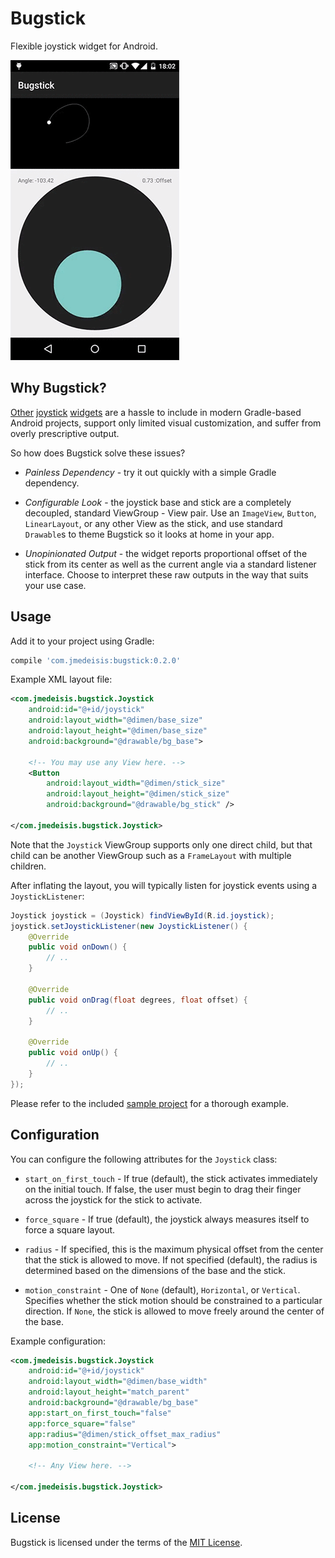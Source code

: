 Bugstick
========
Flexible joystick widget for Android.

![Sample animated.](graphics/sample_animated.gif)

Why Bugstick?
-------------
[Other][zerokol-joystickview] [joystick][anarchy-joystickview] [widgets][sphero-joystickview]
are a hassle to include in modern Gradle-based Android projects, support only limited visual
customization, and suffer from overly prescriptive output.

So how does Bugstick solve these issues?

- *Painless Dependency* - try it out quickly with a simple Gradle dependency.

- *Configurable Look* - the joystick base and stick are a completely decoupled, standard
ViewGroup - View pair. Use an `ImageView`, `Button`, `LinearLayout`, or any other View as
the stick, and use standard `Drawable`s to theme Bugstick so it looks at home in your app.

- *Unopinionated Output* - the widget reports proportional offset of the stick from its center as
well as the current angle via a standard listener interface. Choose to interpret these raw outputs
in the way that suits your use case.

Usage
-----
Add it to your project using Gradle:

```groovy
compile 'com.jmedeisis:bugstick:0.2.0'
```

Example XML layout file:

```xml
<com.jmedeisis.bugstick.Joystick
    android:id="@+id/joystick"
    android:layout_width="@dimen/base_size"
    android:layout_height="@dimen/base_size"
    android:background="@drawable/bg_base">

    <!-- You may use any View here. -->
    <Button
        android:layout_width="@dimen/stick_size"
        android:layout_height="@dimen/stick_size"
        android:background="@drawable/bg_stick" />

</com.jmedeisis.bugstick.Joystick>
```

Note that the `Joystick` ViewGroup supports only one direct child, but that child can be another
ViewGroup such as a `FrameLayout` with multiple children.

After inflating the layout, you will typically listen for joystick events using a
`JoystickListener`:

```java
Joystick joystick = (Joystick) findViewById(R.id.joystick);
joystick.setJoystickListener(new JoystickListener() {
    @Override
    public void onDown() {
        // ..
    }

    @Override
    public void onDrag(float degrees, float offset) {
        // ..
    }

    @Override
    public void onUp() {
        // ..
    }
});
```

Please refer to the included [sample project](sample/) for a thorough example.

Configuration
-------------
You can configure the following attributes for the `Joystick` class:

- `start_on_first_touch` - If true (default), the stick activates immediately on the initial touch.
If false, the user must begin to drag their finger across the joystick for the stick to activate.

- `force_square` - If true (default), the joystick always measures itself to force a square layout.

- `radius` - If specified, this is the maximum physical offset from the center that the stick is
allowed to move. If not specified (default), the radius is determined based on the dimensions of
the base and the stick.

- `motion_constraint` - One of `None` (default), `Horizontal`, or `Vertical`. Specifies whether the
stick motion should be constrained to a particular direction. If `None`, the stick is allowed to
move freely around the center of the base.

Example configuration:

```xml
<com.jmedeisis.bugstick.Joystick
    android:id="@+id/joystick"
    android:layout_width="@dimen/base_width"
    android:layout_height="match_parent"
    android:background="@drawable/bg_base"
    app:start_on_first_touch="false"
    app:force_square="false"
    app:radius="@dimen/stick_offset_max_radius"
    app:motion_constraint="Vertical">

    <!-- Any View here. -->

</com.jmedeisis.bugstick.Joystick>
```

License
-------
Bugstick is licensed under the terms of the [MIT License](LICENSE.txt).

[zerokol-joystickview]: https://github.com/zerokol/JoystickView
[anarchy-joystickview]: https://code.google.com/p/mobile-anarchy-widgets/wiki/JoystickView
[sphero-joystickview]: https://github.com/orbotix/Sphero-Android-SDK/tree/master/samples/UISample#joystick-view